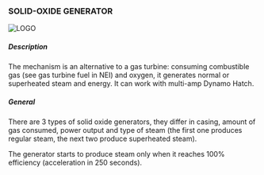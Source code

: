 ### SOLID-OXIDE GENERATOR

![LOGO](https://cdn.discordapp.com/attachments/916288528546144256/939509037496692816/sofg.png)

##### Description

The mechanism is an alternative to a gas turbine: consuming combustible gas (see gas turbine fuel in NEI) and oxygen, it generates normal or superheated steam and energy. It can work with multi-amp Dynamo Hatch.

##### General

There are 3 types of solid oxide generators, they differ in casing, amount of gas consumed, power output and type of steam (the first one produces regular steam, the next two produce superheated steam).

The generator starts to produce steam only when it reaches 100% efficiency (acceleration in 250 seconds). 
